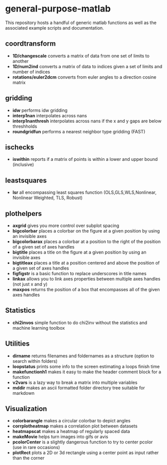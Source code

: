 # general-purpose-matlab
This repository hosts a handful of generic matlab functions as well as the associated example scripts and documentation.

## coordtransform
- **1D/changescale** converts a matrix of data from one set of limits to another
- **1D/num2ind** converts a matrix of data to indices given a set of limits and number of indices
- **rotations/euler2dcm** converts from euler angles to a direction cosine matrix

## gridding
- **idw** performs idw gridding
- **interp1nan** interpolates across nans
- **interp1nanthresh** interpolates across nans if the x and y gaps are below threshholds
- **roundgridfun** performs a nearest neighbor type gridding (FAST)

## ischecks
- **iswithin** reports if a matrix of points is within a lower and upper bound (inclusive)

## leastsquares
- **lsr** all encompassing least squares function (OLS,GLS,WLS,Nonlinear, Nonlinear Weighted, TLS, Robust)

## plothelpers
- **axgrid** gives you more control over subplot spacing
- **bigcolorbar** places a colorbar on the figure at a given position by using an invisible axes
- **bigcolorbarax** places a colorbar at a position to the right of the position of a given set of axes handles
- **bigtitle** places a title on the figure at a given position by using an invisible axes
- **bigtitleax** places a title at a position centered and above the position of a given set of axes handles
- **figfigstr** is a basic function to replace underscores in title names
- **linkax** allows you to link axes properties between multiple axes handles (not just x and y)
- **maxpos** returns the position of a box that encompasses all of the given axes handles

## Statistics
- **chi2invos** simple function to do chi2inv without the statistics and machine learning toolbox

## Utilities
- **dirname** returns filenames and foldernames as a structure (option to search within folders)
- **loopstatus** prints some info to the screen estimating a loops finish time
- **makefunctionh1** makes it easy to make the header comment block for a function
- **v2vars** is a lazy way to break a matrix into multiple variables
- **mddir** makes an ascii formatted folder directory tree suitable for markdown 

## Visualization
- **colorbarangle** makes a circular colorbar to depict angles
- **corrplotheatmap** makes a correlation plot between datasets
- **heatmapscat** makes a heatmap of regularly spaced data
- **makeMovie** helps turn images into gifs or avis
- **pcolorCenter** is a slightly dangerous function to try to center pcolor (use in rare occasions)
- **plotRect** plots a 2D or 3d rectangle using a center point as input rather than the corner
